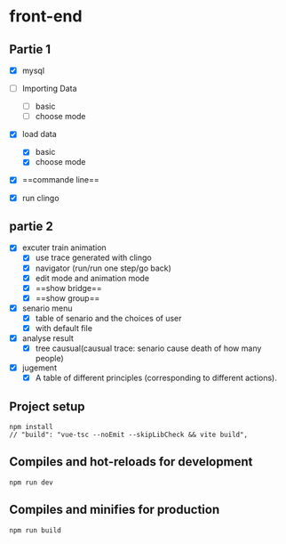 # front-end
## Partie 1
- [x] mysql
- [ ] Importing Data
  - [ ] basic
  - [ ] choose mode
- [x] load data
  - [x] basic
  - [x] choose mode
- [x] ==commande line==
- [x] run clingo


## partie 2
- [x] excuter train animation
  - [x] use trace generated with clingo
  - [x] navigator (run/run one step/go back)
  - [x] edit mode and animation mode
  - [x] ==show bridge==
  - [x] ==show group==
- [x] senario menu
  - [x] table of senario and the choices of user
  - [x] with default file
- [x] analyse result
  - [x] tree causual(causual trace: senario cause death of how many people)
- [x] jugement
  - [x] A table of different principles (corresponding to different actions).

## Project setup

```
npm install
// "build": "vue-tsc --noEmit --skipLibCheck && vite build",
```

## Compiles and hot-reloads for development

```
npm run dev
```

## Compiles and minifies for production

```
npm run build
```
